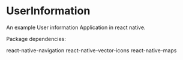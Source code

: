 # UserInformation

An example User information Application in react native.

Package dependencies:

react-native-navigation
react-native-vector-icons
react-native-maps
